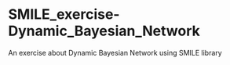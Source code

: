 SMILE_exercise-Dynamic_Bayesian_Network
=======================================

An exercise about Dynamic Bayesian Network using SMILE library
